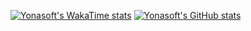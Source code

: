 [![Yonasoft's WakaTime stats](https://github-readme-stats.vercel.app/api/wakatime?username=yonasoft)](https://github.com/yonasoft/github-readme-stats)
[![Yonasoft's GitHub stats](https://github-readme-stats.vercel.app/api/top-langs/?username=yonasoft&layout=pie&langs_count=8)](https://github.com/yonasoft/github-readme-stats)
